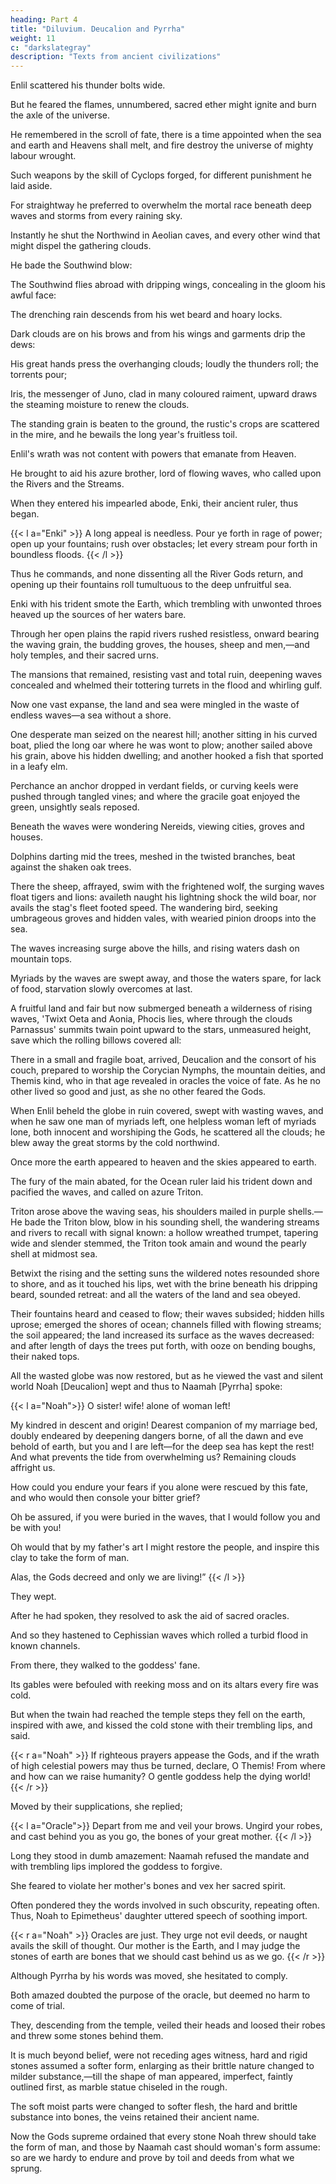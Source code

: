 ```yaml
---
heading: Part 4
title: "Diluvium. Deucalion and Pyrrha"
weight: 11
c: "darkslategray"
description: "Texts from ancient civilizations"
---
```



Enlil scattered his thunder bolts wide.

But he feared the flames, unnumbered, sacred ether might ignite and burn the axle of the universe.

He remembered in the scroll of fate, there is a time appointed when the sea and earth and Heavens shall melt, and fire destroy the universe of mighty labour wrought.

Such weapons by the skill of Cyclops forged, for different punishment he laid aside.

For straightway he preferred to overwhelm the mortal race beneath deep waves and storms from every raining sky.

Instantly he shut the Northwind in Aeolian caves, and every other wind that might dispel the gathering clouds. 

He bade the Southwind blow:

The Southwind flies abroad with dripping wings, concealing in the gloom his awful face:

The drenching rain descends from his wet beard and hoary locks.

Dark clouds are on his brows and from his wings and garments drip the dews: 

His great hands press the overhanging clouds; loudly the thunders roll; the torrents pour;

Iris, the messenger of Juno, clad in many coloured raiment, upward draws the steaming moisture to renew the clouds.

The standing grain is beaten to the ground, the rustic's crops are scattered in the mire, and he bewails the long year's fruitless toil.

Enlil's wrath was not content with powers that emanate from Heaven.

He brought to aid his azure brother, lord of flowing waves, who called upon the Rivers and the Streams.

When they entered his impearled abode, Enki, their ancient ruler, thus began.

{{< l a="Enki" >}}
A long appeal is needless. Pour ye forth in rage of power; open up your fountains; rush over obstacles; let every stream pour forth in boundless floods. 
{{< /l >}}


Thus he commands, and none dissenting all the River Gods return, and opening up their fountains roll tumultuous to the deep unfruitful sea.

Enki with his trident smote the Earth, which trembling with unwonted throes heaved up the sources of her waters bare.

<!-- Taurid meteor -->

Through her open plains the rapid rivers rushed resistless, onward bearing the waving grain, the budding groves, the houses, sheep and men,—and holy temples, and their sacred urns.

The mansions that remained, resisting vast and total ruin, deepening waves concealed and whelmed their tottering turrets in the flood and whirling gulf.

Now one vast expanse, the land and sea were mingled in the waste of endless waves—a sea without a shore.

One desperate man seized on the nearest hill;
another sitting in his curved boat,
plied the long oar where he was wont to plow;
another sailed above his grain, above
his hidden dwelling; and another hooked
a fish that sported in a leafy elm.

Perchance an anchor dropped in verdant fields,
or curving keels were pushed through tangled vines;
and where the gracile goat enjoyed the green,
unsightly seals reposed. 

Beneath the waves were wondering Nereids, viewing cities, groves
and houses. 

Dolphins darting mid the trees, meshed in the twisted branches, beat against
the shaken oak trees. 

There the sheep, affrayed, swim with the frightened wolf, the surging waves float tigers and lions: availeth naught
his lightning shock the wild boar, nor avails the stag's fleet footed speed. The wandering bird,
seeking umbrageous groves and hidden vales,
with wearied pinion droops into the sea.

The waves increasing surge above the hills,
and rising waters dash on mountain tops.

Myriads by the waves are swept away, and those the waters spare, for lack of food,
starvation slowly overcomes at last.

A fruitful land and fair but now submerged beneath a wilderness of rising waves, 'Twixt Oeta and Aonia, Phocis lies,
where through the clouds Parnassus' summits twain point upward to the stars, unmeasured height,
save which the rolling billows covered all:

There in a small and fragile boat, arrived, Deucalion and the consort of his couch, prepared to worship the Corycian Nymphs, the mountain deities, and Themis kind, who in that age revealed in oracles the voice of fate. As he no other lived
so good and just, as she no other feared the Gods.

When Enlil beheld the globe in ruin covered, swept with wasting waves, and when he saw one man of myriads left, one helpless woman left of myriads lone, both innocent and worshiping the Gods, he scattered all the clouds; he blew away the great storms by the cold northwind.


Once more the earth appeared to heaven and the skies appeared to earth. 

The fury of the main abated, for the Ocean ruler laid his trident down and pacified the waves, and called on azure Triton.

Triton arose above the waving seas, his shoulders mailed in purple shells.—He bade the Triton blow, blow in his sounding shell, the wandering streams and rivers to recall with signal known: a hollow wreathed trumpet, tapering wide
and slender stemmed, the Triton took amain
and wound the pearly shell at midmost sea.

Betwixt the rising and the setting suns the wildered notes resounded shore to shore, and as it touched his lips, wet with the brine beneath his dripping beard, sounded retreat: and all the waters of the land and sea
obeyed. 

Their fountains heard and ceased to flow; their waves subsided; hidden hills uprose; emerged the shores of ocean; channels filled with flowing streams; the soil appeared; the land increased its surface as the waves decreased: and after length of days the trees put forth, with ooze on bending boughs, their naked tops.

All the wasted globe was now restored, but as he viewed the vast and silent world Noah [Deucalion] wept and thus to Naamah [Pyrrha] spoke:

{{< l a="Noah">}}
O sister! wife! alone of woman left! 

My kindred in descent and origin! Dearest companion of my marriage bed, doubly endeared by deepening dangers borne, of all the dawn and eve behold of earth, but you and I are left—for the deep sea has kept the rest! And what prevents the tide from overwhelming us? Remaining clouds affright us.

How could you endure your fears if you alone were rescued by this fate, and who would then console your bitter grief?

Oh be assured, if you were buried in the waves, that I would follow you and be with you!

Oh would that by my father's art I might restore the people, and inspire this clay to take the form of man.

Alas, the Gods decreed and only we are living!”
{{< /l >}}

They wept.


After he had spoken, they resolved to ask the aid of sacred oracles. 

And so they hastened to Cephissian waves which rolled a turbid flood in known channels. 

From there, they walked to the goddess' fane.

Its gables were befouled with reeking moss and on its altars every fire was cold.

But when the twain had reached the temple steps they fell on the earth, inspired with awe, and kissed the cold stone with their trembling lips, and said.

{{< r a="Noah" >}}
If righteous prayers appease the Gods, and if the wrath of high celestial powers may thus be turned, declare, O Themis! From where and how can we raise humanity? O gentle goddess help the dying world!
{{< /r >}}


Moved by their supplications, she replied;

{{< l a="Oracle">}}
Depart from me and veil your brows. Ungird your robes, and cast behind you as you go, the bones of your great mother.
{{< /l >}}

Long they stood in dumb amazement: Naamah refused the mandate and with trembling lips implored the goddess to forgive.

She feared to violate her mother's bones and vex her sacred spirit.

Often pondered they the words involved in such obscurity, repeating often. Thus, Noah to Epimetheus' daughter uttered speech
of soothing import.


{{< r a="Noah" >}}
Oracles are just. They urge not evil deeds, or naught avails the skill of thought. Our mother is the Earth, and I may judge the stones of earth are bones that we should cast behind us as we go.
{{< /r >}}


Although Pyrrha by his words was moved, she hesitated to comply.

Both amazed doubted the purpose of the oracle, but deemed no harm to come of trial. 

They, descending from the temple, veiled their heads and loosed their robes and threw some stones behind them. 

It is much beyond belief, were not receding ages witness, hard and rigid stones assumed a softer form, enlarging as their brittle nature changed to milder substance,—till the shape of man appeared, imperfect, faintly outlined first, as marble statue chiseled in the rough. 

The soft moist parts were changed to softer flesh, the hard and brittle substance into bones, the veins retained their ancient name. 

Now the Gods supreme ordained that every stone Noah threw should take the form of man, and those by Naamah cast should woman's form assume: so are we hardy to endure and prove by toil and deeds from what we sprung.
